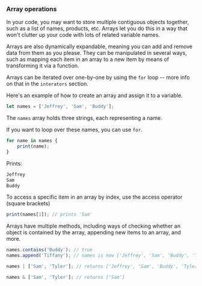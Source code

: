 ### Array operations

In your code, you may want to store multiple
contiguous objects together, such as a list
of names, products, etc. Arrays let you do this
in a way that won't clutter up your code with
lots of related variable names.

Arrays are also dynamically expandable, meaning
you can add and remove data from them as you please.
They can be manipulated in several ways, such as 
mapping each item in an array to a new item by means
of transforming it via a function.

Arrays can be iterated over one-by-one by using the
`for` loop -- more info on that in the `interators` section.

Here's an example of how to create an array and assign
it to a variable.

```typescript
let names = ['Jeffrey', 'Sam', 'Buddy'];
```

The `names` array holds three strings, each
representing a name.

If you want to loop over these names, you can use `for`.

```typescript
for name in names {
    print(name);
}
```

Prints:
```bash
Jeffrey
Sam
Buddy
```


To access a specific item in an array by index, use the
access operator (square brackets)

```typescript
print(names[1]); // prints 'Sam'
```

Arrays have multiple methods, including ways of checking whether
an object is contained by the array, appending new items to
an array, and more.

```typescript
names.contains('Buddy'); // true
names.append('Tiffany'); // names is now ['Jeffrey', 'Sam', 'Buddy', 'Tiffany']

names | ['Sam', 'Tyler']; // returns ['Jeffrey', 'Sam', 'Buddy', 'Tyler']

names & ['Sam', 'Tyler']; // returns ['Sam']
```
